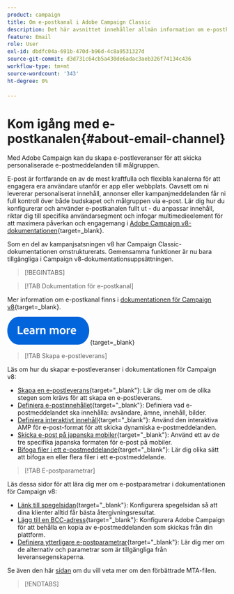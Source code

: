 ```yaml
---
product: campaign
title: Om e-postkanal i Adobe Campaign Classic
description: Det här avsnittet innehåller allmän information om e-postkanalen i Adobe Campaign
feature: Email
role: User
exl-id: dbdfc04a-691b-470d-b96d-4c8a9531327d
source-git-commit: d3d731c64cb5a430de6adac3aeb326f74134c436
workflow-type: tm+mt
source-wordcount: '343'
ht-degree: 0%

---
```


# Kom igång med e-postkanalen{#about-email-channel}

Med Adobe Campaign kan du skapa e-postleveranser för att skicka personaliserade e-postmeddelanden till målgruppen.

E-post är fortfarande en av de mest kraftfulla och flexibla kanalerna för att engagera era användare utanför er app eller webbplats. Oavsett om ni levererar personaliserat innehåll, annonser eller kampanjmeddelanden får ni full kontroll över både budskapet och målgruppen via e-post. Lär dig hur du konfigurerar och använder e-postkanalen fullt ut - du anpassar innehåll, riktar dig till specifika användarsegment och infogar multimedieelement för att maximera påverkan och engagemang i [Adobe Campaign v8-dokumentationen](https://experienceleague.adobe.com/sv/docs/campaign/campaign-v8/send/emails/email){target=_blank}.

Som en del av kampanjsatsningen v8 har Campaign Classic-dokumentationen omstrukturerats. Gemensamma funktioner är nu bara tillgängliga i Campaign v8-dokumentationsuppsättningen.




>[!BEGINTABS]

>[!TAB Dokumentation för e-postkanal]

Mer information om e-postkanal finns i [dokumentationen för Campaign v8](https://experienceleague.adobe.com/sv/docs/campaign/campaign-v8/send/emails/email){target=_blank}.


[![bild](../../assets/do-not-localize/learn-more-button.svg)](https://experienceleague.adobe.com/sv/docs/campaign/campaign-v8/send/emails/email){target=_blank}


>[!TAB Skapa e-postleverans]

Läs om hur du skapar e-postleveranser i dokumentationen för Campaign v8:

* [Skapa en e-postleverans](https://experienceleague.adobe.com/docs/campaign/campaign-v8/send/emails/email.html?lang=sv-SE){target="_blank"}: Lär dig mer om de olika stegen som krävs för att skapa en e-postleverans.
* [Definiera e-postinnehållet](https://experienceleague.adobe.com/docs/campaign/campaign-v8/send/emails/defining-the-email-content.html?lang=sv-SE){target="_blank"}: Definiera vad e-postmeddelandet ska innehålla: avsändare, ämne, innehåll, bilder.
* [Definiera interaktivt innehåll](https://experienceleague.adobe.com/docs/campaign/campaign-v8/send/emails/defining-interactive-content.html?lang=sv-SE){target="_blank"}: Använd den interaktiva AMP för e-post-format för att skicka dynamiska e-postmeddelanden.
* [Skicka e-post på japanska mobiler](https://experienceleague.adobe.com/docs/campaign/campaign-v8/send/emails/sending-emails-on-japanese-mobiles.html?lang=sv-SE){target="_blank"}: Använd ett av de tre specifika japanska formaten för e-post på mobiler.
* [Bifoga filer i ett e-postmeddelande](https://experienceleague.adobe.com/docs/campaign/campaign-v8/send/emails/attaching-files.html?lang=sv-SE){target="_blank"}: Lär dig olika sätt att bifoga en eller flera filer i ett e-postmeddelande.


>[!TAB E-postparametrar]

Läs dessa sidor för att lära dig mer om e-postparametrar i dokumentationen för Campaign v8:

* [Länk till spegelsidan](https://experienceleague.adobe.com/docs/campaign/campaign-v8/send/emails/mirror-page.html?lang=sv-SE){target="_blank"}: Konfigurera spegelsidan så att dina klienter alltid får bästa återgivningsresultat.
* [Lägg till en BCC-adress](https://experienceleague.adobe.com/docs/campaign/campaign-v8/send/emails/email-bcc.html?lang=sv-SE){target="_blank"}: Konfigurera Adobe Campaign för att behålla en kopia av e-postmeddelanden som skickas från din plattform.
* [Definiera ytterligare e-postparametrar](https://experienceleague.adobe.com/docs/campaign/campaign-v8/send/emails/email-parameters.html?lang=sv-SE){target="_blank"}: Lär dig mer om de alternativ och parametrar som är tillgängliga från leveransegenskaperna.

Se även den här [sidan](sending-with-enhanced-mta.md) om du vill veta mer om den förbättrade MTA-filen.

>[!ENDTABS]





<!--
Adobe Campaign lets you mass deliver personalized electronic messages to a target population.

Before starting sending emails:

* Make sure recipient profiles contain at least an email address.
* Learn more about the Adobe Campaign [Delivery best practices](delivery-best-practices.md).
* Read out these sections to learn more about Deliverability: [Deliverability management in Campaign](about-deliverability.md) and [Deliverability best practices guide](https://experienceleague.adobe.com/docs/deliverability-learn/deliverability-best-practice-guide/introduction.html?lang=sv-SE).

The key steps to send an email are as follows:

* [Create an email delivery](creating-an-email-delivery.md)
* [Define the target population](steps-defining-the-target-population.md)
* [Define the email content](defining-the-email-content.md)
* [Send the email](sending-messages.md)
* [Monitor the delivery](about-delivery-monitoring.md)

The sections below provide information that is specific to the email channel. For global information on how to create a delivery, refer to [this section](steps-about-delivery-creation-steps.md).
-->